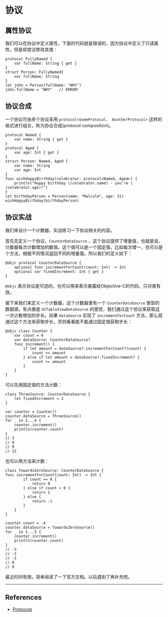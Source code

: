 # 协议

## 属性协议

我们可以在协议中定义属性，下面的代码就是错误的，因为协议中定义了只读属性，但是却尝试修改其值：

    protocol FullyNamed {
        var fullName: String { get }
    }
    struct Person: FullyNamed{
        var fullName: String
    }
    let john = Person(fullName: "WHY")
    john.fullName = "WHY"   // ERROR!


## 协议合成

一个协议可由多个协议采用 `protocol<SomeProtocol， AnotherProtocol>` 这样的格式进行组合，称为协议合成(protocol composition)。

    protocol Named {
        var name: String { get }
    }
    protocol Aged {
        var age: Int { get }
    }
    struct Person: Named, Aged {
        var name: String
        var age: Int
    }
    func wishHappyBirthday(celebrator: protocol<Named, Aged>) {
        println("Happy birthday \(celebrator.name) - you're \(celebrator.age)!")
    }
    let birthdayPerson = Person(name: "Malcolm", age: 21)
    wishHappyBirthday(birthdayPerson)

## 协议实战

我们来设计一个计数器，实战练习一下协议相关的内容。

首先先定义一个协议，`CounterDataSource` ，这个协议提供了增量值，也就是说，计数器每次计数增加的数值。这个值可以是一个固定值，比如每次增一，也可以是个方法，根据不同情况返回不同的增量值。所以我们的定义如下：

    @objc protocol CounterDataSource {
        optional func incrementForCount(count: Int) -> Int
        optional var fixedIncrement: Int { get }
    }

`@objc` 表示协议是可选的，也可以用来表示暴露给Objective-C的代码，只对类有效。

接下来我们来定义一个计数器，这个计数器里有一个 `CounterDataSource` 类型的数据源。有点像是 `UITableViewDataSource` 的感觉，我们通过这个协议来获取这一次计数增加的步长。如果 `dataSource` 实现了 `incrementForCount` 方法，那么就通过这个方法来获取步长，否则看看能不能通过固定值获取步长：

    @objc class Counter {
        var count = 0
        var dataSource: CounterDataSource?
        func increment() {
            if let amount = dataSource?.incrementForCount?(count) {
                count += amount
            } else if let amount = dataSource?.fixedIncrement? {
                count += amount
            }
        }
    }


可以先用固定值的方法计数：

    class ThreeSource: CounterDataSource {
        let fixedIncrement = 3
    }

    var counter = Counter()
    counter.dataSource = ThreeSource()
    for _ in 1...4 {
        counter.increment()
        println(counter.count)
    }
    // 3
    // 6
    // 9
    // 12

也可以用方法来计数：

    class TowardsZeroSource: CounterDataSource {
    func incrementForCount(count: Int) -> Int {
            if count == 0 {
                return 0
            } else if count < 0 {
                return 1
            } else {
                return -1
            }
        }
    }

    counter.count = -4
    counter.dataSource = TowardsZeroSource()
    for _ in 1...5 {
        counter.increment()
        println(counter.count)
    }
    // -3
    // -2
    // -1
    // 0
    // 0

    

最近时间有限，简单阅读了一下官方文档。以后遇到了再补充吧。


*** 

## References

- [Protocols](https://developer.apple.com/library/ios/documentation/Swift/Conceptual/Swift_Programming_Language/Protocols.html)